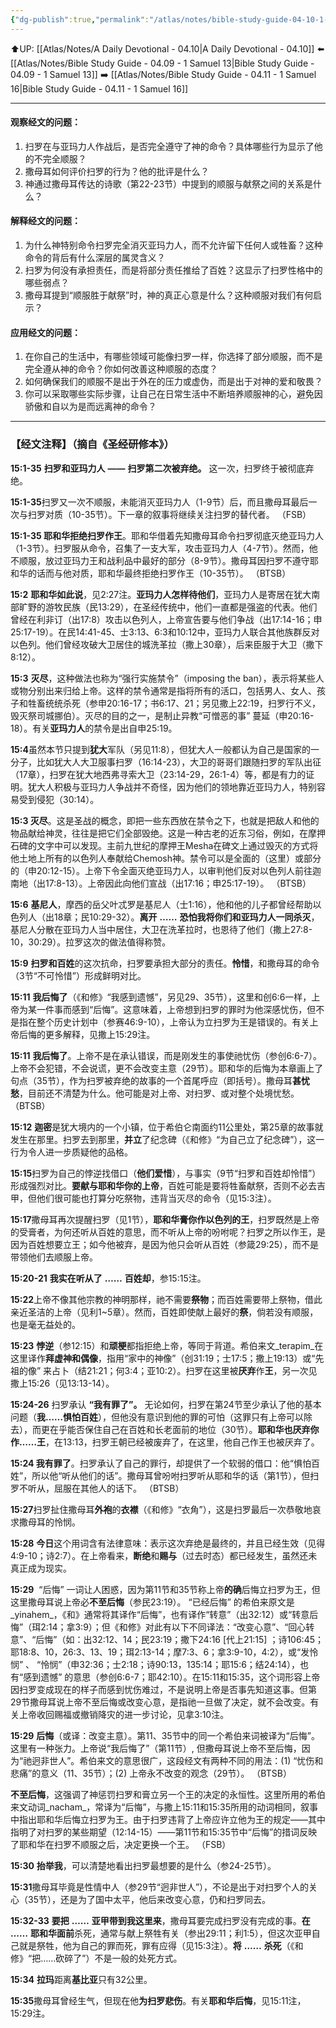 ```yaml
---
{"dg-publish":true,"permalink":"/atlas/notes/bible-study-guide-04-10-1-samuel-15/","noteIcon":""}
---
```


⬆️UP: [[Atlas/Notes/A Daily Devotional - 04.10\|A Daily Devotional - 04.10]]
⬅️ [[Atlas/Notes/Bible Study Guide - 04.09 - 1 Samuel 13\|Bible Study Guide - 04.09 - 1 Samuel 13]]
➡️ [[Atlas/Notes/Bible Study Guide - 04.11 - 1 Samuel 16\|Bible Study Guide - 04.11 - 1 Samuel 16]] 

---

#### 观察经文的问题：

1. 扫罗在与亚玛力人作战后，是否完全遵守了神的命令？具体哪些行为显示了他的不完全顺服？
2. 撒母耳如何评价扫罗的行为？他的批评是什么？
3. 神通过撒母耳传达的诗歌（第22-23节）中提到的顺服与献祭之间的关系是什么？

#### 解释经文的问题：

1. 为什么神特别命令扫罗完全消灭亚玛力人，而不允许留下任何人或牲畜？这种命令的背后有什么深层的属灵含义？
2.  ⁠扫罗为何没有承担责任，而是将部分责任推给了百姓？这显示了扫罗性格中的哪些弱点？
3. ⁠撒母耳提到“顺服胜于献祭”时，神的真正心意是什么？这种顺服对我们有何启示？

#### 应用经文的问题：

1. 在你自己的生活中，有哪些领域可能像扫罗一样，你选择了部分顺服，而不是完全遵从神的命令？你如何改善这种顺服的态度？
2. ⁠如何确保我们的顺服不是出于外在的压力或虚伪，而是出于对神的爱和敬畏？
3. ⁠你可以采取哪些实际步骤，让自己在日常生活中不断培养顺服神的心，避免因骄傲和自以为是而远离神的命令？



---
### 【经文注释】（摘自《圣经研修本》）

**15:1-35** **扫罗和亚玛力人** **——** **扫罗第二次被弃绝。** 这一次，扫罗终于被彻底弃绝。

**15:1-35**扫罗又一次不顺服，未能消灭亚玛力人（1-9节）后，而且撒母耳最后一次与扫罗对质（10-35节）。下一章的叙事将继续关注扫罗的替代者。 （FSB）

**15:1-35 耶和华拒绝扫罗作王**。耶和华借着先知撒母耳命令扫罗彻底灭绝亚玛力人（1-3节）。扫罗服从命令，召集了一支大军，攻击亚玛力人（4-7节）。然而，他不顺服，放过亚玛力王和战利品中最好的部分（8-9节）。撒母耳因扫罗不遵守耶和华的话而与他对质，耶和华最终拒绝扫罗作王（10-35节）。 （BTSB）

**15:2** **耶和华如此说**，见2:27注。**亚玛力人怎样待他们**，亚玛力人是寄居在犹大南部旷野的游牧民族（民13:29），在圣经传统中，他们一直都是强盗的代表。他们曾经在利非订（出17:8）攻击以色列人，上帝宣告要与他们争战（出17:14-16；申25:17-19）。在民14:41-45、士3:13、6:3和10:12中，亚玛力人联合其他族群反对以色列。他们曾经攻破大卫居住的城洗革拉（撒上30章），后来臣服于大卫（撒下8:12）。

**15:3** **灭尽**，这种做法也称为“强行实施禁令”（imposing the ban），表示将某些人或物分别出来归给上帝。这样的禁令通常是指将所有的活口，包括男人、女人、孩子和牲畜统统杀死（参申20:16-17；书6:17、21；另见撒上22:19，扫罗行不义，毁灭祭司城挪伯）。灭尽的目的之一，是制止异教“可憎恶的事” 蔓延（申20:16-18）。有关**亚玛力人**的禁令是出自申25:19。

**15:4**虽然本节只提到**犹大**军队（另见11:8），但犹大人一般都认为自己是国家的一分子，比如犹大人大卫服事扫罗（16:14-23），大卫的哥哥们跟随扫罗的军队出征（17章），扫罗在犹大地西弗寻索大卫（23:14-29，26:1-4）等，都是有力的证明。犹大人积极与亚玛力人争战并不奇怪，因为他们的领地靠近亚玛力人，特别容易受到侵犯（30:14）。

**15:3 灭尽**。这是圣战的概念，即把一些东西放在禁令之下，也就是把敌人和他的物品献给神灵，往往是把它们全部毁绝。这是一种古老的近东习俗，例如，在摩押石碑的文字中可以发现。主前九世纪的摩押王Mesha在碑文上通过毁灭的方式将他土地上所有的以色列人奉献给Chemosh神。禁令可以是全面的（这里）或部分的（申20:12-15）。上帝下令全面灭绝亚玛力人，以审判他们反对以色列人前往迦南地（出17:8-13）。上帝因此向他们宣战（出17:16；申25:17-19）。 （BTSB）

**15:6** **基尼人**，摩西的岳父叶忒罗是基尼人（士1:16），他和他的儿子都曾经帮助以色列人（出18章；民10:29-32）。**离开** **……** **恐怕我将你们和亚玛力人一同杀灭**，基尼人分散在亚玛力人当中居住，大卫在洗革拉时，也恩待了他们（撒上27:8-10，30:29）。拉罗这次的做法值得称赞。

**15:9** **扫罗和百姓**的这次抗命，扫罗要承担大部分的责任。**怜惜**，和撒母耳的命令（3节“不可怜惜”）形成鲜明对比。

**15:11** **我后悔了**（《和修》“我感到遗憾”，另见29、35节），这里和创6:6一样，上帝为某一件事而感到“后悔”。这意味着，上帝想到扫罗的罪时为他深感忧伤，但不是指在整个历史计划中（参赛46:9-10），上帝认为立扫罗为王是错误的。有关上帝后悔的更多解释，见撒上15:29注。

**15:11** **我后悔了**。上帝不是在承认错误，而是刚发生的事使祂忧伤（参创6:6-7）。上帝不会犯错，不会说谎，更不会改变主意（29节）。耶和华的后悔为本章画上了句点（35节），作为扫罗被弃绝的故事的一个首尾呼应（即括号）。撒母耳**甚忧愁**，目前还不清楚为什么。他可能是对上帝、对扫罗、或对整个处境忧愁。 （BTSB）

**15:12** **迦密**是犹大境内的一个小镇，位于希伯仑南面约11公里处，第25章的故事就发生在那里。扫罗去到那里，**并立**了纪念碑（《和修》“为自己立了纪念碑”），这一行为令人进一步质疑他的品格。

**15:15**扫罗为自己的悖逆找借口（**他们爱惜**），与事实（9节“扫罗和百姓却怜惜”）形成强烈对比。**要献与耶和华你的上帝**，百姓可能是要将牲畜献祭，否则不必去吉甲，但他们很可能也打算分吃祭物，违背当灭尽的命令（见15:3注）。

**15:17**撒母耳再次提醒扫罗（见1节），**耶和华膏你作以色列的王**，扫罗既然是上帝的受膏者，为何还听从百姓的意思，而不听从上帝的吩咐呢？扫罗之所以作王，是因为百姓想要立王；如今他被弃，是因为他只会听从百姓（参箴29:25），而不是带领他们去顺服上帝。

**15:20-21** **我实在听从了** **……** **百姓却**，参15:15注。

**15:22**上帝不像其他宗教的神明那样，祂不需要**祭物**；而百姓需要带上祭物，借此亲近圣洁的上帝（见利1~5章）。然而，百姓即使献上最好的**祭**，倘若没有顺服，也是毫无益处的。

**15:23** **悖逆**（参12:15）和**顽梗**都指拒绝上帝，等同于背道。希伯来文_terapim_在这里译作**拜虚神和偶像**，指用“家中的神像”（创31:19；士17:5；撒上19:13）或“先祖的像” 来占卜（结21:21；何3:4；亚10:2）。扫罗在这里被**厌弃**作**王**，另一次见撒上15:26（见13:13-14）。

**15:24-26** 扫罗承认 **“我有罪了”。** 无论如何，扫罗在第24节至少承认了他的基本问题（**我……惧怕百姓**），但他没有意识到他的罪的可怕（这罪只有上帝可以除去），而更在乎能否保住自己在百姓和长老面前的地位（30节）。**耶和华也厌弃你作……王**，在13:13，扫罗王朝已经被废弃了，在这里，他自己作王也被厌弃了。

**15:24 我有罪了**。扫罗承认了自己的罪行，却提供了一个软弱的借口：他“惧怕百姓”，所以他“听从他们的话”。撒母耳曾吩咐扫罗听从耶和华的话（第1节），但扫罗不听从，屈服在其他人的话下。 （BTSB）

**15:27**扫罗扯住撒母耳**外袍**的**衣襟**（《和修》“衣角”），这是扫罗最后一次恭敬地哀求撒母耳的怜悯。

**15:28** **今日**这个用词含有法律意味：表示这次弃绝是最终的，并且已经生效（见得4:9-10；诗2:7）。在上帝看来，**断绝**和**赐与**（过去时态）都已经发生，虽然还未真正成为现实。

**15:29**  “后悔” 一词让人困惑，因为第11节和35节称上帝**的确**后悔立扫罗为王，但这里撒母耳说上帝必**不至后悔**（参民23:19）。 “已经后悔” 的希伯来原文是_yinahem_，《和》通常将其译作“后悔”，也有译作“转意”（出32:12）或“转意后悔”（珥2:14；拿3:9）；但《和修》对此有以下不同译法：“改变心意”、“回心转意”、“后悔”（如：出32:12、14；民23:19；撒下24:16 [代上21:15] ；诗106:45；耶18:8、10，26:3、13、19；珥2:13-14；摩7:3、6；拿3:9-10，4:2），或“发怜悯” 、 “怜悯”（申32:36；士2:18；诗90:13，135:14；耶15:6；结24:14），也有“感到遗憾” 的意思（参创6:6-7；耶42:10）。在15:11和15:35，这个词形容上帝因扫罗变成现在的样子而感到忧伤难过，不是说明上帝是否事先知道这事。但第29节撒母耳说上帝不至后悔或改变心意，是指祂一旦做了决定，就不会改变。有关上帝收回赐福或撤销降灾的进一步讨论，见拿3:10注。

**15:29** **后悔**（或译：改变主意）。第11、35节中的同一个希伯来词被译为“后悔”。这里有一种张力。上帝说“我后悔了”（第11节）, 但撒母耳说上帝不至后悔，因为“祂迥非世人”。希伯来文的意思很广，这段经文有两种不同的用法：(1) “忧伤和悲痛”的意义（11、35节）；(2) 上帝永不改变的观念（29节）。 （BTSB）

**不至后悔**，这强调了神惩罚扫罗和膏立另一个王的决定的永恒性。这里所用的希伯来文动词_nacham_，常译为“后悔”，与撒上15:11和15:35所用的动词相同，叙事中指出耶和华后悔立扫罗为王。由于扫罗违背了上帝应许立他为王的规定——其中指明了对扫罗的某些期望（12:14-15）——第11节和15:35节中“后悔”的措词反映了耶和华在扫罗不顺服之后，决定更换一个王。 （FSB）

**15:30** **抬举我**，可以清楚地看出扫罗最想要的是什么（参24-25节）。

**15:31**撒母耳毕竟是性情中人（参29节“迥非世人”），不论是出于对扫罗个人的关心（35节），还是为了国中太平，他后来改变心意，仍和扫罗同去。

**15:32-33** **要把** **……** **亚甲带到我这里来**，撒母耳要完成扫罗没有完成的事。**在** **……** **耶和华面前**杀死，通常与献上祭牲有关（参出29:11；利1:5），但这次亚甲自己就是祭牲，他为自己的罪而死，罪有应得（见15:3注）。**将** **……** **杀死**（《和修》“把……砍碎了”）不是一般的处死方式。

**15:34** **拉玛**距离**基比亚**只有32公里。

**15:35**撒母耳曾经生气，但现在他**为扫罗悲伤**。有关**耶和华后悔**，见15:11注，15:29注。